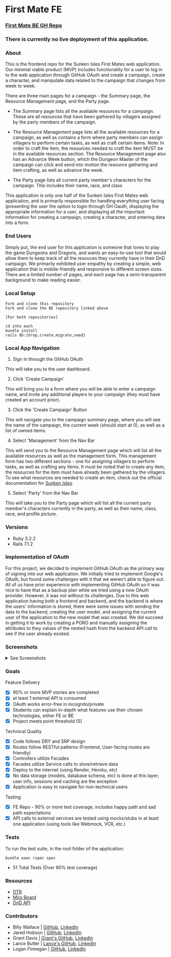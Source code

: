 # First Mate FE

### [First Mate BE GH Repo](https://github.com/The-Sunken-Isles-First-Mate/first-mate-be)

### There is currently no live deployment of this application.

### About

This is the frontend repo for the Sunken Isles First Mates web application. Our minimal viable product (MVP) includes functionality for a user to log in to the web application through GitHub OAuth and create a campaign, create a character, and manipulate data related to the campaign that changes from week to week.

There are three main pages for a campaign - the Summary page, the Resource Management page, and the Party page.

* The Summary page lists all the available resources for a campaign. These are all resources that have been gathered by villagers assigned by the party members of the campaign.

* The Resource Management page lists all the available resources for a campaign, as well as contains a form where party members can assign villagers to perform certain tasks, as well as craft certain items. Note: In order to craft the item, the resources needed to craft the item MUST be in the available resources section. The Resource Management page also has an Advance Week button, which the Dungeon Master of the campaign can click and send into motion the resource gathering and item crafting, as well as advance the week.

* The Party page lists all current party member's characters for the campaign. This includes their name, race, and class

This application is only one half of the Sunken Isles First Mates web application, and is primarily responsible for handling everything user facing (presenting the user the option to login through GH Oauth, displaying the appropriate information for a user, and displaying all the important information for creating a campaign, creating a character, and entering data into a form.

### End Users

Simply put, the end user for this application is someone that loves to play the game Dungeons and Dragons, and wants an easy-to-use tool that would allow them to keep track of all the resouces they currently have in their DnD campaign. We primarily exhibited user empathy by creating a simple, web application that is mobile-friendly and responsive to different screen sizes. There are a limited number of pages, and each page has a semi-transparent background to make reading easier.

### Local Setup

```
Fork and clone this repository
Fork and clone the BE repository linked above

[For both repositories]

cd into each
bundle install
rails db:{drop,create,migrate,seed}
```

### Local App Navigation

1. Sign in through the GitHub OAuth

This will take you to the user dashboard.

2. Click 'Create Campaign'

This will bring you to a form where you will be able to enter a campaign name, and invite any additional players to your campaign (they must have created an account prior).

3. Click the 'Create Campaign' Button

This will navigate you to the campaign summary page, where you will see the name of the campaign, the current week (should start at 0), as well as a list of owned items.

4. Select 'Management' from the Nav Bar

This will send you to the Resource Management page which will list all the available resources as well as the management form. This management form has two different sections - one for assigning villagers to perform tasks, as well as crafting any items. It must be noted that to create any item, the resources for the item must have already been gathered by the villagers. To see what resources are needed to create an item, check out the official documentation for [Sunken Isles](https://drive.google.com/file/d/16AB3a39-pvw9Els6liYBOH9zxSK6JIkq/view).

5. Select 'Party' from the Nav Bar

This will take you to the Party page which will list all the current party member's characters currently in the party, as well as their name, class, race, and profile picture.

### Versions

- Ruby 3.2.2
- Rails 7.1.2

### Implementation of OAuth

For this project, we decided to implement GitHub OAuth as the primary way of signing into our web application. We initially tried to implement Google's OAuth, but found some challenges with it that we weren't able to figure out. All of us have prior experience with implementing GitHub OAuth so it was nice to have that as a backup plan while we tried using a new OAuth provider. However, it was not without its challenges. Due to this web application having both a frontend and backend, and the backend is where the users' information is stored, there were some issues with sending the data to the backend, creating the user model, and assigning the current user of the application to the new model that was created. We did succeed in getting it to work by creating a PORO and manually assigning the attributes to they values of the nested hash from the backend API call to see if the user already existed.

### Screenshots

<details>
  <summary> See Screenshots </summary>
  
![image (7)](https://github.com/The-Sunken-Isles-First-Mate/first-mate-fe/assets/142369918/f652e424-f42d-4279-b954-2de617303a4c)
![image (6)](https://github.com/The-Sunken-Isles-First-Mate/first-mate-fe/assets/142369918/9ac1a2a1-2968-4901-ba57-d6533d0e7393)
![image (8)](https://github.com/The-Sunken-Isles-First-Mate/first-mate-fe/assets/142369918/44d495e1-6dde-46ff-90a5-bc6a6d99d230)
![image (2)](https://github.com/The-Sunken-Isles-First-Mate/first-mate-fe/assets/142369918/78983368-51fb-4e8f-84e7-a8ab2d6a7b6b)
![image (4)](https://github.com/The-Sunken-Isles-First-Mate/first-mate-fe/assets/142369918/6a5e941f-5067-463d-a917-ba6811fe5179)
![image (5)](https://github.com/The-Sunken-Isles-First-Mate/first-mate-fe/assets/142369918/a31b8477-3770-4948-ae04-ff22f9313ce4)
![image (3)](https://github.com/The-Sunken-Isles-First-Mate/first-mate-fe/assets/142369918/2a08831c-6477-461c-8c50-341784fddcf9)
![image (1)](https://github.com/The-Sunken-Isles-First-Mate/first-mate-fe/assets/142369918/f3795f66-bd30-403b-be0a-6a0500f75356)

</details>

### Goals

Feature Delivery
- [x] 90% or more MVP stories are completed
- [x] at least 1 external API is consumed
- [x] OAuth works error-free in incognito/private
- [x] Students can explain in-depth what features use their chosen technologies, either FE or BE
- [x] Project meets point threshold (5)

Technical Quality
- [x] Code follows DRY and SRP design
- [x] Routes follow RESTful patterns (Frontend, User-facing routes are friendly)
- [x] Controllers utilize Facades
- [x] Facades utilize Service calls to store/retrieve data
- [x] Deploy to the internet (using Render, Heroku, etc)
- [x] No data storage (models, database schema, etc) is done at this layer; user info, sessions and caching are the exception
- [x] Application is easy to navigate for non-technical users

Testing
- [x] FE Repo - 90% or more test coverage, includes happy path and sad path expectations
- [x] API calls to external services are tested using mocks/stubs in at least one application (using tools like Webmock, VCR, etc.)

### Tests

To run the test suite, in the root folder of the application:

```
bundle exec rspec spec
```

* 51 Total Tests (Over 90% test coverage)

### Resources

* [DTR](https://docs.google.com/document/d/14kgT_dFLwxf5YbhW60A4qFVJ9nUUK9TJIrYoOJ1D1JE/edit)
* [Miro Board](https://miro.com/app/board/uXjVKCJ_O7U=/)
* [DnD API](https://www.dnd5eapi.co/)

### Contributors

* Billy Wallace | [GitHub](https://github.com/wallacebilly1), [LinkedIn](https://www.linkedin.com/in/wallacebilly1)
* Jared Hobson | [GitHub](https://www.linkedin.com/in/jaredhobson), [LinkedIn](https://www.linkedin.com/in/jaredhobson/)
* Grant Davis | [Grant's GitHub](https://github.com/grantdavis303), [LinkedIn](https://www.linkedin.com/in/grantdavis303)
* Lance Butler | [Lance's GitHub](https://github.com/LJ9332), [LinkedIn](https://www.linkedin.com/in/lance-butler-jr)
* Logan Finnegan | [GitHub](https://github.com/LoganFinnegan), [LinkedIn](https://www.linkedin.com/in/logan-finnegan)
